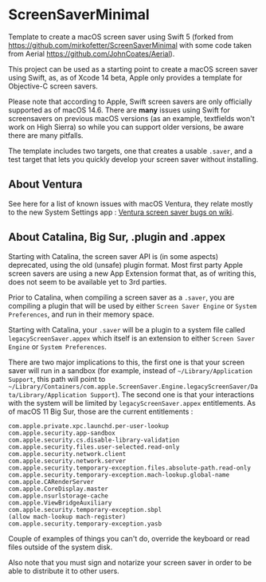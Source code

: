 # ScreenSaverMinimal

Template to create a macOS screen saver using Swift 5 (forked from https://github.com/mirkofetter/ScreenSaverMinimal with some code taken from Aerial https://github.com/JohnCoates/Aerial).

This project can be used as a starting point to create a macOS screen saver using Swift, as, as of Xcode 14 beta, Apple only provides a template for Objective-C screen savers. 

Please note that according to Apple, Swift screen savers are only officially supported as of macOS 14.6. There are **many** issues using Swift for screensavers on previous macOS versions (as an example, textfields won't work on High Sierra) so while you can support older versions, be aware there are many pitfalls. 

The template includes two targets, one that creates a usable `.saver`, and a test target that lets you quickly develop your screen saver without installing. 

## About Ventura

See here for a list of known issues with macOS Ventura, they relate mostly to the new System Settings app : [Ventura screen saver bugs on wiki](https://github.com/AerialScreensaver/ScreenSaverMinimal/wiki/Issues-with-macOS-Ventura-betas).

## About Catalina, Big Sur, .plugin and .appex

Starting with Catalina, the screen saver API is (in some aspects) deprecated, using the old (unsafe) plugin format. Most first party Apple screen savers are using a new App Extension format that, as of writing this, does not seem to be available yet to 3rd parties. 

Prior to Catalina, when compiling a screen saver as a `.saver`, you are compiling a plugin that will be used by either `Screen Saver Engine` or `System Preferences`, and run in their memory space. 

Starting with Catalina, your `.saver` will be a plugin to a system file called `legacyScreenSaver.appex` which itself is an extension to either `Screen Saver Engine` or `System Preferences`. 

There are two major implications to this, the first one is that your screen saver will run in a sandbox (for example, instead of `~/Library/Application Support`, this path will point to `~/Library/Containers/com.apple.ScreenSaver.Engine.legacyScreenSaver/Data/Library/Application Support`). The second one is that your interactions with the system will be limited by `legacyScreenSaver.appex` entitlements. As of macOS 11 Big Sur, those are the current entitlements : 

```
com.apple.private.xpc.launchd.per-user-lookup
com.apple.security.app-sandbox
com.apple.security.cs.disable-library-validation
com.apple.security.files.user-selected.read-only
com.apple.security.network.client
com.apple.security.network.server
com.apple.security.temporary-exception.files.absolute-path.read-only
com.apple.security.temporary-exception.mach-lookup.global-name
com.apple.CARenderServer
com.apple.CoreDisplay.master
com.apple.nsurlstorage-cache
com.apple.ViewBridgeAuxiliary
com.apple.security.temporary-exception.sbpl
(allow mach-lookup mach-register)
com.apple.security.temporary-exception.yasb
```

Couple of examples of things you can't do, override the keyboard or read files outside of the system disk. 

Also note that you must sign and notarize your screen saver in order to be able to distribute it to other users. 
